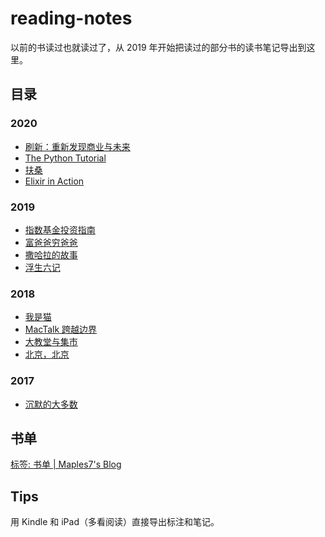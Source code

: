 # reading-notes

以前的书读过也就读过了，从 2019 年开始把读过的部分书的读书笔记导出到这里。

## 目录

### 2020

- [刷新：重新发现商业与未来](./2020/hit-refresh.md)
- [The Python Tutorial](./2020/python-tutorial.md)
- [扶桑](./2020/fu-sang.md)
- [Elixir in Action](./2020/elixir-in-action.md)

### 2019

- [指数基金投资指南](./2019/index-fund-investment.md)
- [富爸爸穷爸爸](./2019/rich-dad-poor-dad.md)
- [撒哈拉的故事](./2019/sahara-story.md)
- [浮生六记](./2019/six-births.md)

### 2018

- [我是猫](./2018/i-am-cat.md)
- [MacTalk 跨越边界](./2018/mactalk-2.md)
- [大教堂与集市](./2018/the-cathedral-the-bazaar.md)
- [北京，北京](./2018/beijing-beijing.md)

### 2017

- [沉默的大多数](./2017/silent-public.md)

## 书单

[标签: 书单 | Maples7's Blog](http://maples7.com/tags/书单/)

## Tips

用 Kindle 和 iPad（多看阅读）直接导出标注和笔记。

